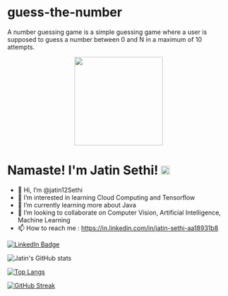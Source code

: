 # guess-the-number
A number guessing game is a simple guessing game where a user is supposed to guess a number between 0 and N in a maximum of 10 attempts.
<div id="header" align="center">
  <img src="https://media.giphy.com/media/HscDLzkO8EOTmgkhQP/giphy.gif" width="200"/>
</div>

<h1>
  Namaste! I'm Jatin Sethi!
  <img src="https://media.giphy.com/media/hvRJCLFzcasrR4ia7z/giphy.gif" width="20px"/>
</h1>

- 👋 Hi, I’m @jatin12Sethi
- 👀 I’m interested in learning Cloud Computing and Tensorflow
- 🌱 I’m currently learning more about Java
- 💞️ I’m looking to collaborate on Computer Vision, Artificial Intelligence, Machine Learning
- 📫 How to reach me : https://in.linkedin.com/in/jatin-sethi-aa18931b8
<div id="badges">
  <a href="https://in.linkedin.com/in/jatin-sethi-aa18931b8">
    <img src="https://img.shields.io/badge/LinkedIn-blue?style=for-the-badge&logo=linkedin&logoColor=white" alt="LinkedIn Badge"/>
  </a>
</div>


<!---
jatin12Sethi/jatin12Sethi is a ✨ special ✨ repository because its `README.md` (this file) appears on your GitHub profile.
You can click the Preview link to take a look at your changes.
--->
![Jatin's GitHub stats](https://github-readme-stats.vercel.app/api?username=jatin12Sethi&theme=aura&show_icons=true)

[![Top Langs](https://github-readme-stats.vercel.app/api/top-langs/?username=jatin12Sethi&layout=compact&theme=aura)](https://github.com/jatin12Sethi)

[![GitHub Streak](http://github-readme-streak-stats.herokuapp.com?user=jatin12Sethi&theme=elegant)](https://git.io/streak-stats)
